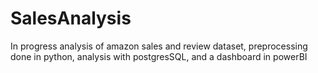 # SalesAnalysis
In progress analysis of amazon sales and review dataset, preprocessing done in python, analysis with postgresSQL, and a dashboard in powerBI
